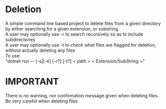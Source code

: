 # Deletion
A simple command line based project to delete files from a given directory by either searching for a given extension, or substring\
A user may optionally use -r to search recursively so as to include subdirectories\
A user may optionally use -t to check what files are flagged for deletion, without actually deleting any files\
To use:\
"dotnet run -- [-s][-e] [-r?] [-t?] < path > < Extension/SubString >"
# IMPORTANT
There is no warning, nor confirmation message given when deleting files. Be very careful when deleting files
